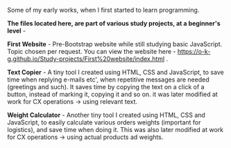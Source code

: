 Some of my early works, when I first started to learn programming.

<b>The files located here, are part of various study projects, at a beginner's level</b> -

<b>First Website</b> - Pre-Bootstrap website while still studying basic JavaScript. Topic chosen per request. You can view the website here - https://o-k-g.github.io/Study-projects/First%20website/index.html .

<b>Text Copier</b> - A tiny tool I created using HTML, CSS and JavaScript, to save time when replying e-mails etc', when repetitive messages are needed (greetings and such). It saves time by copying the text on a click of a button, instead of marking it, copying it and so on. it was later modified at work for CX operations -> using relevant text.

<b>Weight Calculator</b> - Another tiny tool I created using HTML, CSS and JavaScript, to easily calculate various orders weights (important for logistics), and save time when doing it. This was also later modified at work for CX operations -> using actual products ad weights.
